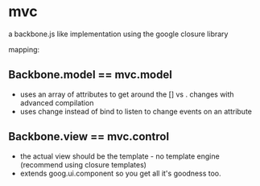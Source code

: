 # mvc #

a backbone.js like implementation using the google closure library

mapping:

## Backbone.model == mvc.model ##

- uses an array of attributes to get around the [] vs . changes with advanced compilation
- uses change instead of bind to listen to change events on an attribute

## Backbone.view == mvc.control ##

- the actual view should be the template - no template engine (recommend using closure templates)
- extends goog.ui.component so you get all it's goodness too.

